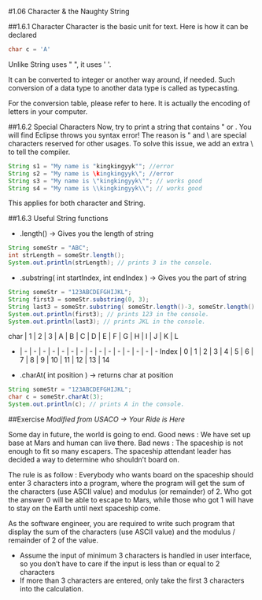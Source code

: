 ﻿#1.06 Character & the Naughty String

##1.6.1 Character
Character is the basic unit for text. Here is how it can be declared
```Java
char c = 'A'
```
Unlike String uses " ", it uses ' '. 

It can be converted to integer or another way around, if needed. Such conversion of a data type to another data type is called as typecasting. 

For the conversion table, please refer to here. It is actually the encoding of letters in your computer.

##1.6.2 Special Characters
Now, try to print a string that contains " or \. You will find Eclipse throws you syntax error! The reason is " and \ are special characters reserved for other usages. To solve this issue, we add an extra \ to tell the compiler.
```Java
String s1 = "My name is "kingkingyyk""; //error
String s2 = "My name is \kingkingyyk\"; //error
String s3 = "My name is \"kingkingyyk\""; // works good
String s4 = "My name is \\kingkingyyk\\"; // works good
```
This applies for both character and String.

##1.6.3 Useful String functions
* .length() -> Gives you the length of string
```Java
String someStr = "ABC";
int strLength = someStr.length();
System.out.println(strLength); // prints 3 in the console.
```
* .substring( int startIndex, int endIndex ) -> Gives you the part of string
```Java
String someStr = "123ABCDEFGHIJKL";
String first3 = someStr.substring(0, 3);
String last3 = someStr.substring( someStr.length()-3, someStr.length() );
System.out.println(first3); // prints 123 in the console.
System.out.println(last3); // prints JKL in the console.
```

char | 1 | 2 | 3 | A | B | C | D | E | F | G | H | I | J | K | L
- | - | - | - | - | - | - | - | - | - | - | - | - | - | - | -
Index | 0 | 1 | 2 | 3 | 4 | 5 | 6 | 7 | 8 | 9 | 10 | 11 | 12 | 13 | 14

* .charAt( int position ) -> returns char at position
```Java
String someStr = "123ABCDEFGHIJKL";
char c = someStr.charAt(3);
System.out.println(c); // prints A in the console.
```

##Exercise
*Modified from USACO -> Your Ride is Here*

Some day in future, the world is going to end. Good news : We have set up base at Mars and human can live there. Bad news : The spaceship is not enough to fit so many escapers. The spaceship attendant leader has decided a way to determine who shouldn’t board on. 

The rule is as follow : Everybody who wants board on the spaceship should enter 3 characters into a program, where the program will get the sum of the characters (use ASCII value) and modulus (or remainder) of 2. Who got the answer 0 will be able to escape to Mars, while those who got 1 will have to stay on the Earth until next spaceship come. 

As the software engineer, you are required to write such program that display the sum of the characters (use ASCII value) and the modulus / remainder of 2 of the value. 

* Assume the input of minimum 3 characters is handled in user interface, so you don’t have to care if the input is less than or equal to 2 characters
* If more than 3 characters are entered, only take the first 3 characters into the calculation.
